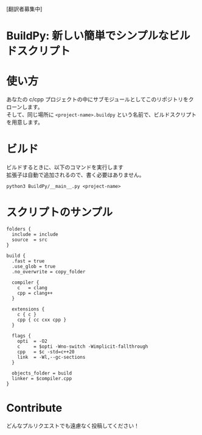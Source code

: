 [翻訳者募集中]

# BuildPy: 新しい簡単でシンプルなビルドスクリプト

# 使い方
あなたの c/cpp プロジェクトの中にサブモジュールとしてこのリポジトリをクローンします。<br>
そして、同じ場所に `<project-name>.buildpy` という名前で、ビルドスクリプトを用意します。<br>

# ビルド
ビルドするときに、以下のコマンドを実行します <br>
拡張子は自動で追加されるので、書く必要はありません。
```
python3 BuildPy/__main__.py <project-name>
```

# スクリプトのサンプル
```
folders {
  include = include
  source  = src
}

build {
  .fast = true
  .use_glob = true
  .no_overwrite = copy_folder

  compiler {
    c   = clang
    cpp = clang++
  }

  extensions {
    c { c }
    cpp { cc cxx cpp }
  }

  flags {
    opti  = -O2
    c     = $opti -Wno-switch -Wimplicit-fallthrough
    cpp   = $c -std=c++20
    link  = -Wl,--gc-sections
  }

  objects_folder = build
  linker = $compiler.cpp
}
```

# Contribute
どんなプルリクエストでも遠慮なく投稿してください！